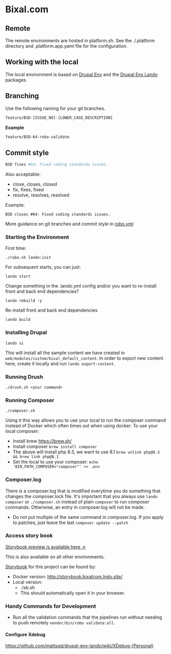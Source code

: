 # Bixal.com

## Remote

The remote environments are hosted in platform.sh. See the ./.platform directory and .platform.app.yaml file for the configuration.

## Working with the local

The local environment is based on [Drupal Env](https://github.com/mattsqd/drupal-env/wiki) and the [Drupal Env Lando](https://github.com/mattsqd/drupal-env-lando/wiki) packages.

## Branching

Use the following naming for your git branches.

```sh
feature/BSD-[ISSUE_NO]-[LOWER_CASE_DESCRIPTION]
```

**Example**

```sh
feature/BSD-64-robo-validate
```

## Commit style

```sh
BSD fixes #64: Fixed coding standards issues.
```

Also acceptable:

- close, closes, closed
- fix, fixes, fixed
- resolve, resolves, resolved

Example:

```
BSD closes #64: Fixed coding standards issues.
```

More guidance on git branches and commit style in [robo.yml](https://github.com/Bixal/bixal-site-drupal/blob/develop/robo.yml)

### Starting the Environment

First time:

```
./robo.sh lando:init
```

For subsequent starts, you can just:

```
lando start
```

Change something in the .lando.yml config and/or you want to re-install front and back end dependencies?

```
lando rebuild -y
```

Re-install front and back end dependencies

```
lando build
```

### Installing Drupal

```
lando si
```

This will install all the sample content we have created in `web/modules/custom/bixal_default_content`. In order to export new content here, create it locally and run `lando export-content`.

### Running Drush

```
./drush.sh <your command>
```

### Running Composer

```
./composer.sh
```

Using it this way allows you to use your local to run the composer command instead of Docker which often times out when using docker. To use your local composer:

- Install brew https://brew.sh/
- Install composer `brew install composer`
- The above will install php 8.3, we want to use 8.1 `brew unlink php@8.3 && brew link php@8.1`
- Set the local to use your composer: `echo 'BIN_PATH_COMPOSER="composer"' >> .env`

### Composer.log

There is a composer.log that is modified everytime you do something that changes the composer.lock file.
It's important that you always use `lando composer` or `./composer.sh` instead of plain `composer` to run composer commands. Otherwise, an entry in composer.log will not be made.

- Do not put multiple of the same command in composer.log. If you apply to patches, just leave the last `composer update --patch`

### Access story book

[Storybook preview is available here →](https://www.bixal.com/sb)

This is also available on all other environments.

[Storybook](https://storybook.js.org/) for this project can be found by:

- Docker version: http://storybook.bixalcom.lndo.site/
- Local version:
  - ./sb.sh
  - This should automatically open it in your browser.

### Handy Commands for Development

- Run all the validation commands that the pipelines run without needing to push remotely `vendor/bin/robo validate:all`.

#### Configure Xdebug

https://github.com/mattsqd/drupal-env-lando/wiki/XDebug-(Personal)
